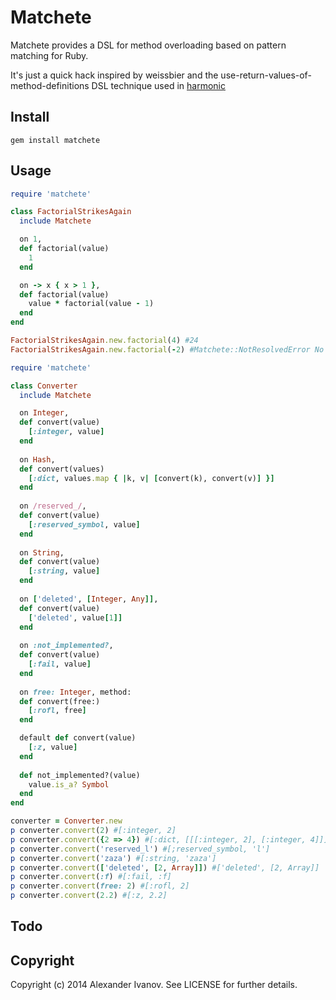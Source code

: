 Matchete
=========

Matchete provides a DSL for method overloading based on pattern matching for Ruby.

It's just a quick hack inspired by weissbier and the use-return-values-of-method-definitions DSL technique used in [harmonic](https://github.com/s2gatev/harmonic)

Install
-----
`gem install matchete`

Usage
-----

```ruby
require 'matchete'

class FactorialStrikesAgain
  include Matchete

  on 1,
  def factorial(value)
    1
  end

  on -> x { x > 1 },
  def factorial(value)
    value * factorial(value - 1)
  end
end

FactorialStrikesAgain.new.factorial(4) #24
FactorialStrikesAgain.new.factorial(-2) #Matchete::NotResolvedError No matching factorial method for args [-2]
```

```ruby
require 'matchete'

class Converter
  include Matchete

  on Integer,
  def convert(value)
    [:integer, value]
  end
  
  on Hash,
  def convert(values)
    [:dict, values.map { |k, v| [convert(k), convert(v)] }]
  end
  
  on /reserved_/,
  def convert(value)
    [:reserved_symbol, value]
  end
  
  on String,
  def convert(value)
    [:string, value]
  end
  
  on ['deleted', [Integer, Any]],
  def convert(value)
    ['deleted', value[1]]
  end
  
  on :not_implemented?,
  def convert(value)
    [:fail, value]
  end
  
  on free: Integer, method:
  def convert(free:)
    [:rofl, free]
  end

  default def convert(value)
    [:z, value]
  end
  
  def not_implemented?(value)
    value.is_a? Symbol
  end
end

converter = Converter.new
p converter.convert(2) #[:integer, 2]
p converter.convert({2 => 4}) #[:dict, [[[:integer, 2], [:integer, 4]]]
p converter.convert('reserved_l') #[;reserved_symbol, 'l']
p converter.convert('zaza') #[:string, 'zaza']
p converter.convert(['deleted', [2, Array]]) #['deleted', [2, Array]]
p converter.convert(:f) #[:fail, :f]
p converter.convert(free: 2) #[:rofl, 2]
p converter.convert(2.2) #[:z, 2.2]
```

Todo
-----

Copyright
-----

Copyright (c) 2014 Alexander Ivanov. See LICENSE for further details.

